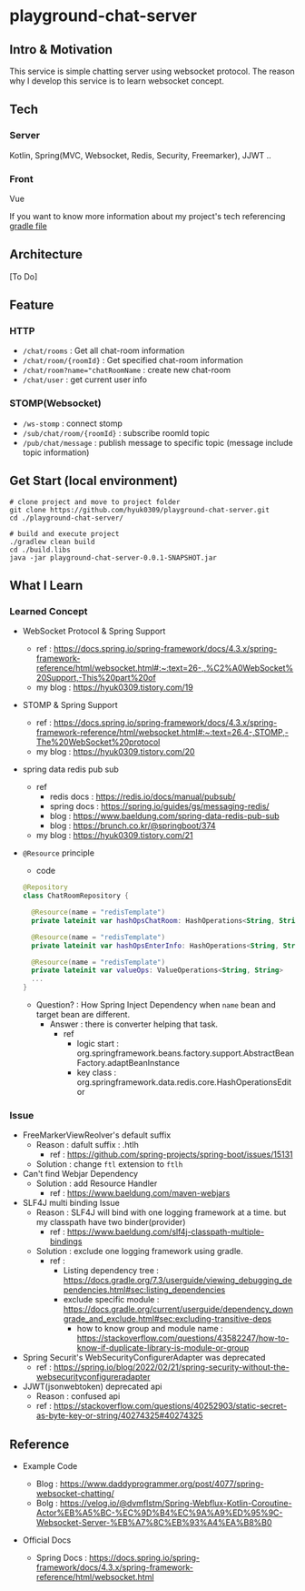# playground-chat-server

## Intro & Motivation
This service is simple chatting server using websocket protocol.
The reason why I develop this service is to learn websocket concept.

## Tech

### Server
Kotlin, Spring(MVC, Websocket, Redis, Security, Freemarker), JJWT ..

### Front
Vue

If you want to know more information about my project's tech referencing [gradle file](build.gradle.kts)

## Architecture

[To Do]

## Feature

### HTTP
- `/chat/rooms` : Get all chat-room information
- `/chat/room/{roomId}` : Get specified chat-room information
- `/chat/room?name="chatRoomName` : create new chat-room
- `/chat/user` : get current user info

### STOMP(Websocket)
- `/ws-stomp` : connect stomp
- `/sub/chat/room/{roomId}` : subscribe roomId topic
- `/pub/chat/message` : publish message to specific topic (message include topic information)

## Get Start (local environment)
``` shell
# clone project and move to project folder
git clone https://github.com/hyuk0309/playground-chat-server.git
cd ./playground-chat-server/

# build and execute project
./gradlew clean build
cd ./build.libs
java -jar playground-chat-server-0.0.1-SNAPSHOT.jar
```

## What I Learn

### Learned Concept

- WebSocket Protocol & Spring Support
  - ref : https://docs.spring.io/spring-framework/docs/4.3.x/spring-framework-reference/html/websocket.html#:~:text=26-,.%C2%A0WebSocket%20Support,-This%20part%20of
  - my blog : https://hyuk0309.tistory.com/19

- STOMP & Spring Support
  - ref : https://docs.spring.io/spring-framework/docs/4.3.x/spring-framework-reference/html/websocket.html#:~:text=26.4-,STOMP,-The%20WebSocket%20protocol
  - my blog : https://hyuk0309.tistory.com/20

- spring data redis pub sub
  - ref
    - redis docs : https://redis.io/docs/manual/pubsub/
    - spring docs : https://spring.io/guides/gs/messaging-redis/
    - blog : https://www.baeldung.com/spring-data-redis-pub-sub
    - blog : https://brunch.co.kr/@springboot/374
  - my blog : https://hyuk0309.tistory.com/21

- `@Resource` principle
  - code
  ``` kotlin
  @Repository
  class ChatRoomRepository {

    @Resource(name = "redisTemplate")
    private lateinit var hashOpsChatRoom: HashOperations<String, String, ChatRoom>

    @Resource(name = "redisTemplate")
    private lateinit var hashOpsEnterInfo: HashOperations<String, String, String>

    @Resource(name = "redisTemplate")
    private lateinit var valueOps: ValueOperations<String, String>
    ...
  }
  ``` 
  - Question? : How Spring Inject Dependency when `name` bean and target bean are different.
    - Answer : there is converter helping that task.
      - ref
        - logic start : org.springframework.beans.factory.support.AbstractBeanFactory.adaptBeanInstance
        - key class : org.springframework.data.redis.core.HashOperationsEditor


### Issue
- FreeMarkerViewReolver's default suffix
  - Reason : dafult suffix : .htlh
    - ref : https://github.com/spring-projects/spring-boot/issues/15131
  - Solution : change `ftl` extension to `ftlh`
- Can't find Webjar Dependency
  - Solution : add Resource Handler
    - ref : https://www.baeldung.com/maven-webjars
- SLF4J multi binding Issue
  - Reason : SLF4J will bind with one logging framework at a time. but my classpath have two binder(provider)
    - ref : https://www.baeldung.com/slf4j-classpath-multiple-bindings
  - Solution : exclude one logging framework using gradle.
    - ref :
      - Listing dependency tree : https://docs.gradle.org/7.3/userguide/viewing_debugging_dependencies.html#sec:listing_dependencies
      - exclude specific module : https://docs.gradle.org/current/userguide/dependency_downgrade_and_exclude.html#sec:excluding-transitive-deps
        - how to know group and module name : https://stackoverflow.com/questions/43582247/how-to-know-if-duplicate-library-is-module-or-group
- Spring Securit's WebSecurityConfigurerAdapter was deprecated
  - ref : https://spring.io/blog/2022/02/21/spring-security-without-the-websecurityconfigureradapter
- JJWT(jsonwebtoken) deprecated api
  - Reason : confused api
  - ref : https://stackoverflow.com/questions/40252903/static-secret-as-byte-key-or-string/40274325#40274325
  
## Reference
- Example Code
  - Blog : https://www.daddyprogrammer.org/post/4077/spring-websocket-chatting/
  - Bolg : https://velog.io/@dvmflstm/Spring-Webflux-Kotlin-Coroutine-Actor%EB%A5%BC-%EC%9D%B4%EC%9A%A9%ED%95%9C-Websocket-Server-%EB%A7%8C%EB%93%A4%EA%B8%B0 

- Official Docs
  - Spring Docs : https://docs.spring.io/spring-framework/docs/4.3.x/spring-framework-reference/html/websocket.html 
  